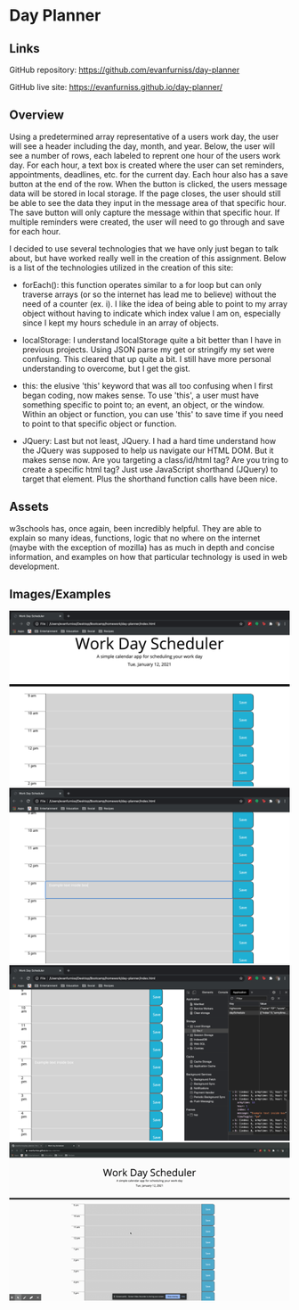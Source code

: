 # Day Planner

## Links

GitHub repository: https://github.com/evanfurniss/day-planner

GitHub live site: https://evanfurniss.github.io/day-planner/

## Overview

Using a predetermined array representative of a users work day, the user will see a header including the day, month, and year. Below, the user will see a number of rows, each labeled to reprent one hour of the users work day. For each hour, a text box is created where the user can set reminders, appointments, deadlines, etc. for the current day. Each hour also has a save button at the end of the row. When the button is clicked, the users message data will be stored in local storage. If the page closes, the user should still be able to see the data they input in the message area of that specific hour. The save button will only capture the message within that specific hour. If multiple reminders were created, the user will need to go through and save for each hour.

I decided to use several technologies that we have only just began to talk about, but have worked really well in the creation of this assignment. Below is a list of the technologies utilized in the creation of this site:

* forEach(): this function operates similar to a for loop but can only traverse arrays (or so the internet has lead me to believe) without the need of a counter (ex. i). I like the idea of being able to point to my array object without having to indicate which index value I am on, especially since I kept my hours schedule in an array of objects.

* localStorage: I understand localStorage quite a bit better than I have in previous projects. Using JSON parse my get or stringify my set were confusing. This cleared that up quite a bit. I still have more personal understanding to overcome, but I get the gist.

* this: the elusive 'this' keyword that was all too confusing when I first began coding, now makes sense. To use 'this', a user must have something specific to point to; an event, an object, or the window. Within an object or function, you can use 'this' to save time if you need to point to that specific object or function.

* JQuery: Last but not least, JQuery. I had a hard time understand how the JQuery was supposed to help us navigate our HTML DOM. But it makes sense now. Are you targeting a class/id/html tag? Are you tring to create a specific html tag? Just use JavaScript shorthand (JQuery) to target that element. Plus the shorthand function calls have been nice.

## Assets

w3schools has, once again, been incredibly helpful. They are able to explain so many ideas, functions, logic that no where on the internet (maybe with the exception of mozilla) has as much in depth and concise information, and examples on how that particular technology is used in web development. 

## Images/Examples

![Landing page](assets/images/first.png)
![Entered text in text area](assets/images/second.png)
![Example showing local storage accessibility](assets/images/third.png)
![Example gif of localStorage saving only the saved rows](assets/images/example.gif)